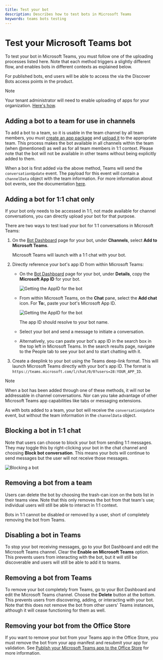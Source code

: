 ```yaml
---
title: Test your bot
description: Describes how to test bots in Microsoft Teams
keywords: teams bots testing
---
```

# Test your Microsoft Teams bot

To test your bot in Microsoft Teams, you must follow one of the uploading processes listed here.  Note that each method triggers a slightly different flow, and enables bots in different contexts as explained below.

For published bots, end users will be able to access the via the Discover Bots access points in the product.

> [!NOTE]
> Your tenant administrator will need to enable uploading of apps for your organization. [Here's how](/microsoftteams/admin-settings).

## Adding a bot to a team for use in channels

To add a bot to a team, so it is usable in the team channel by all team members, you must [create an app package](~/concepts/apps/apps-package) and [upload it](~/concepts/apps/apps-upload) to the appropriate team. This process makes the bot available in all channels within the team (when @mentioned) as well as for all team members in 1:1 context. Please note that the bot will not be available in other teams without being explicitly added to them.

When a bot is first added via the above method, Teams will send the `conversationUpdate` event. The payload for this event will contain a `channelData` object with the team information. For more information about bot events, see the documentation [here](~/concepts/bots/bots-notifications).

## Adding a bot for 1:1 chat only

If your bot only needs to be accessed in 1:1, not made available for channel conversations, you can directly upload your bot for that purpose.  

There are two ways to test load your bot for 1:1 conversations in Microsoft Teams:

1. On the [Bot Dashboard](https://dev.botframework.com/bots) page for your bot, under **Channels**, select **Add to Microsoft Teams**.

   Microsoft Teams will launch with a 1:1 chat with your bot.

2. Directly reference your bot's app ID from within Microsoft Teams:
   * On the [Bot Dashboard](https://dev.botframework.com/bots) page for your bot, under **Details**, copy the **Microsoft App ID** for your bot.
	
     ![Getting the AppID for the bot](~/assets/images/bots_appid_botframework.png)
	
   * From within Microsoft Teams, on the **Chat** pane, select the **Add chat** icon. For **To:**, paste your bot's Microsoft App ID.
	
     ![Getting the AppID for the bot](~/assets/images/bots_uploading.png)
		
     The app ID should resolve to your bot name.

   * Select your bot and send a message to initiate a conversation.

   * Alternatively, you can paste your bot's app ID in the search box in the top left in Microsoft Teams. In the search results page, navigate to the People tab to see your bot and to start chatting with it. 

3. Create a deeplink to your bot using the Teams deep-link format. This will launch Microsoft Teams directly with your bot's app ID. The format is `https://teams.microsoft.com/l/chat/0/0?users=28:YOUR_APP_ID`.

> [!NOTE]
> When a bot has been added through one of these methods, it will not be addressable in channel conversations. Nor can you take advantage of other Microsoft Teams app capabilities like tabs or messaging extensions.

As with bots added to a team, your bot will receive the `conversationUpdate` event, but without the team information in the `channelData` object.

## Blocking a bot in 1:1 chat

Note that users can choose to block your bot from sending 1:1 messages. They may toggle this by right-clicking your bot in the chat channel and choosing **Block bot conversation**. This means your bots will continue to send messages but the user will not receive those messages.

![Blocking a bot](~/assets/images/bot/botdisable.png)

## Removing a bot from a team

Users can delete the bot by choosing the trash-can icon on the bots list in their teams view. Note that this only removes the bot from that team's use; individual users will still be able to interact in 1:1 context.

Bots in 1:1 cannot be disabled or removed by a user, short of completely removing the bot from Teams.

## Disabling a bot in Teams

To stop your bot receiving messages, go to your Bot Dashboard and edit the Microsoft Teams channel. Clear the **Enable on Microsoft Teams** option. This prevents users from interacting with the bot, but it will still be discoverable and users will still be able to add it to teams.

## Removing a bot from Teams

To remove your bot completely from Teams, go to your Bot Dashboard and edit the Microsoft Teams channel. Choose the **Delete** button at the bottom. This prevents users from discovering, adding, or interacting with your bot. Note that this does not remove the bot from other users' Teams instances, although it will cease functioning for them as well.

## Removing your bot from the Office Store

If you want to remove your bot from your Teams app in the Office Store, you must remove the bot from your app manifest and resubmit your app for validation. See [Publish your Microsoft Teams app to the Office Store](~/publishing/apps-publish) for more information.
